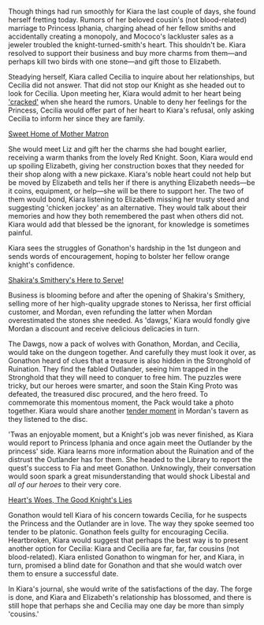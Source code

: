 Though things had run smoothly for Kiara the last couple of days, she found herself fretting today. Rumors of her beloved cousin's (not blood-related) marriage to Princess Iphania, charging ahead of her fellow smiths and accidentally creating a monopoly, and Mococo's lackluster sales as a jeweler troubled the knight-turned-smith's heart. This shouldn't be. Kiara resolved to support their business and buy more charms from them—and perhaps kill two birds with one stone—and gift those to Elizabeth.

Steadying herself, Kiara called Cecilia to inquire about her relationships, but Cecilia did not answer. That did not stop our Knight as she headed out to look for Cecilia. Upon meeting her, Kiara would admit to her heart being ['cracked'](https://youtu.be/NBU2Yp8xKLc?t=2990) when she heard the rumors. Unable to deny her feelings for the Princess, Cecilia would offer part of her heart to Kiara's refusal, only asking Cecilia to inform her since they are family.

[Sweet Home of Mother Matron](#embed:https://youtu.be/NBU2Yp8xKLc?t=5069)

She would meet Liz and gift her the charms she had bought earlier, receiving a warm thanks from the lovely Red Knight. Soon, Kiara would end up spoiling Elizabeth, giving her construction boxes that they needed for their shop along with a new pickaxe. Kiara's noble heart could not help but be moved by Elizabeth and tells her if there is anything Elizabeth needs—be it coins, equipment, or help—she will be there to support her. The two of them would bond, Kiara listening to Elizabeth missing her trusty steed and suggesting 'chicken jockey' as an alternative. They would talk about their memories and how they both remembered the past when others did not. Kiara would add that blessed be the ignorant, for knowledge is sometimes painful.

Kiara sees the struggles of Gonathon's hardship in the 1st dungeon and sends words of encouragement, hoping to bolster her fellow orange knight's confidence.

[Shakira's Smithery's Here to Serve!](#embed:https://youtu.be/NBU2Yp8xKLc?t=10295)

Business is blooming before and after the opening of Shakira's Smithery, selling more of her high-quality upgrade stones to Nerissa, her first official customer, and Mordan, even refunding the latter when Mordan overestimated the stones she needed. As 'dawgs,' Kiara would fondly give Mordan a discount and receive delicious delicacies in turn.

The Dawgs, now a pack of wolves with Gonathon, Mordan, and Cecilia, would take on the dungeon together. And carefully they must look it over, as Gonathon heard of clues that a treasure is also hidden in the Stronghold of Ruination. They find the fabled Outlander, seeing him trapped in the Stronghold that they will need to conquer to free him. The puzzles were tricky, but our heroes were smarter, and soon the Stain King Proto was defeated, the treasured disc procured, and the hero freed. To commemorate this momentous moment, the Pack would take a photo together. Kiara would share another [tender moment](https://youtu.be/NBU2Yp8xKLc?t=14003) in Mordan's tavern as they listened to the disc.

'Twas an enjoyable moment, but a Knight's job was never finished, as Kiara would report to Princess Iphania and once again meet the Outlander by the princess' side. Kiara learns more information about the Ruination and of the distrust the Outlander has for them. She headed to the Library to report the quest's success to Fia and meet Gonathon. Unknowingly, their conversation would soon spark a great misunderstanding that would shock Libestal and *all of our heroes* to their very core.

[Heart's Woes, The Good Knight's Lies](#embed:https://youtu.be/NBU2Yp8xKLc?t=14392)

Gonathon would tell Kiara of his concern towards Cecilia, for he suspects the Princess and the Outlander are in love. The way they spoke seemed too tender to be platonic. Gonathon feels guilty for encouraging Cecilia. Heartbroken, Kiara would suggest that perhaps the best way is to present another option for Cecilia: Kiara and Cecilia are far, far, far cousins (not blood-related). Kiara enlisted Gonathon to wingman for her, and Kiara, in turn, promised a blind date for Gonathon and that she would watch over them to ensure a successful date.

In Kiara's journal, she would write of the satisfactions of the day. The forge is done, and Kiara and Elizabeth's relationship has blossomed, and there is still hope that perhaps she and Cecilia may one day be more than simply 'cousins.'